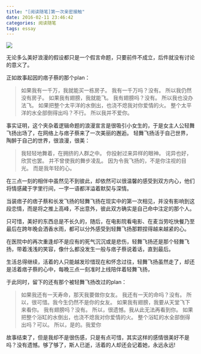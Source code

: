 ```yaml
---
title: "[阅读随笔]第一次亲密接触"
date: 2016-02-11 23:46:42
categories: 阅读随笔
tags: essay
---
```

![](/img/pics/2016-02-11/第一次亲密接触.png)

无论多么美好浪漫的假设都只是一个假言命题，只要前件不成立，后件就没有讨论的意义了。

<!--more-->

正如故事起因的痞子蔡的那个plan：

>如果我有一千万，我就能买一栋房子。
我有一千万吗？没有。
所以我仍然没有房子。
如果我有翅膀，我就能飞。
我有翅膀吗？没有。
所以我也没办法飞。
如果把整个太平洋的水倒出，也浇不熄我对你爱情的火。
整个太平洋的水全部倒得出吗？不行。
所以我并不爱你。

事实证明，这个夹杂着逻辑命题的浪漫宣言是很吸引小女生的，于是女主人公轻舞飞扬出场了，在网络上与痞子蔡来了一次美丽的邂逅。
轻舞飞扬活于自己世界，陶醉于自己的世界，很浪漫，很美：

>我轻轻地舞着，在拥挤的人群之中。
你投射过来异样的眼神。
诧异也好，欣赏也罢。
并不曾使我的舞步凌乱。
因为令我飞扬的，不是你注视的目光。
而是我年轻的心。

在三点一刻的相伴中虽然见不到彼此，却依然可以很温馨的感受到双方内心，他们将情感藏于字里行间，一字一语都洋溢着默契与深情。

当装痞子的痞子蔡和长发飞扬的轻舞飞扬在现实中的第一次相见，并没有影响到这段恋情，而是将之推上高峰，不出意外，彼此双方确实是自己命中注定的那个人。

只可惜，美好的东西总是不长久的，随后，在电影院看电影、在麦当劳吃快餐乃至最后在跨年晚会洒香水雨，都可以分外感受到轻舞飞扬那颗捏得越来越紧的心。

在医院中的再次重逢却不是应有的死气沉沉或是悲伤，轻舞飞扬还是那个轻舞飞扬，带着浅浅的笑容，像什么都没发生一般与痞子蔡说着话，直到最后。

生活总得继续，活着的人只能越发珍惜现在和怀念过往，轻舞飞扬虽然走了，却还是活着痞子蔡的心中，每晚三点一刻准时上线陪伴着轻舞飞扬，

于此同时，留下的还有那个被轻舞飞扬改过的plan：
>如果我还有一天寿命，那天我要做你女友。
我还有一天的命吗？没有。
所以，很可惜。我今生仍然不是你的女友。
如果我有翅膀，我要从天堂飞下来看你。
我有翅膀吗？没有。
所以，很遗憾。我从此无法再看到你。
如果把整个浴缸的水倒出，也浇不熄我对你爱情的火。
整个浴缸的水全部倒得出吗？可以。
所以，是的。我爱你

故事结束了，但是我却不是很伤感，只是有点可惜，其实这样的感情很美好不是吗？没有遗憾。够了够了，斯人已逝，活着的人却还会记着她，永远永远!

